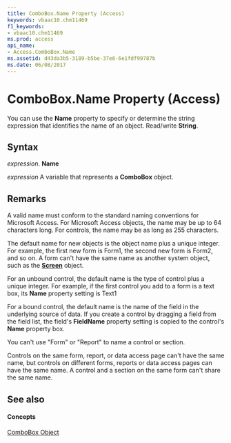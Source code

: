```yaml
---
title: ComboBox.Name Property (Access)
keywords: vbaac10.chm11469
f1_keywords:
- vbaac10.chm11469
ms.prod: access
api_name:
- Access.ComboBox.Name
ms.assetid: d43da3b5-3189-b5be-37e6-6e1fdf99787b
ms.date: 06/08/2017
---
```



# ComboBox.Name Property (Access)

You can use the **Name** property to specify or determine the string expression that identifies the name of an object. Read/write **String**.


## Syntax

 _expression_. **Name**

 _expression_ A variable that represents a **ComboBox** object.


## Remarks

A valid name must conform to the standard naming conventions for Microsoft Access. For Microsoft Access objects, the name may be up to 64 characters long. For controls, the name may be as long as 255 characters.

The default name for new objects is the object name plus a unique integer. For example, the first new form is Form1, the second new form is Form2, and so on. A form can't have the same name as another system object, such as the **[Screen](screen-object-access.md)** object.

For an unbound control, the default name is the type of control plus a unique integer. For example, if the first control you add to a form is a text box, its **Name** property setting is Text1

For a bound control, the default name is the name of the field in the underlying source of data. If you create a control by dragging a field from the field list, the field's **FieldName** property setting is copied to the control's **Name** property box.

You can't use "Form" or "Report" to name a control or section.

Controls on the same form, report, or data access page can't have the same name, but controls on different forms, reports or data access pages can have the same name. A control and a section on the same form can't share the same name.


## See also


#### Concepts


[ComboBox Object](combobox-object-access.md)

